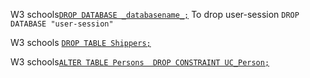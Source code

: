 W3 schools[`DROP DATABASE _databasename_;`](https://www.w3schools.com/sql/sql_drop_db.asp)
To drop  user-session  `DROP DATABASE "user-session"`

W3 schools [`DROP TABLE Shippers;`](https://www.w3schools.com/sql/sql_ref_drop_table.asp)

W3 schools[`ALTER TABLE Persons  DROP CONSTRAINT UC_Person;`](https://www.w3schools.com/sql/sql_ref_drop_constraint.asp)



